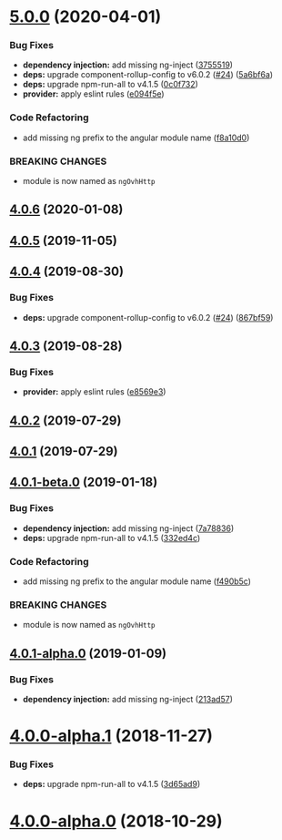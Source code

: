 # [5.0.0](https://github.com/ovh/manager/compare/@ovh-ux/ng-ovh-http@4.0.6...@ovh-ux/ng-ovh-http@5.0.0) (2020-04-01)


### Bug Fixes

* **dependency injection:** add missing ng-inject ([3755519](https://github.com/ovh/manager/commit/37555193b21f2b6c0472a8f5b583faeed3f49a43))
* **deps:** upgrade component-rollup-config to v6.0.2 ([#24](https://github.com/ovh/manager/issues/24)) ([5a6bf6a](https://github.com/ovh/manager/commit/5a6bf6ad5b4658fbb7ce77728153871c6aca99e8))
* **deps:** upgrade npm-run-all to v4.1.5 ([0c0f732](https://github.com/ovh/manager/commit/0c0f732311c124efb10890d2925c9c6ba23f8d02))
* **provider:** apply eslint rules ([e094f5e](https://github.com/ovh/manager/commit/e094f5ed5b032f72aa328cb8c2dab51f234a77e4))


### Code Refactoring

* add missing ng prefix to the angular module name ([f8a10d0](https://github.com/ovh/manager/commit/f8a10d0a9842b2b2979a65da221e3e8ab211cde6))


### BREAKING CHANGES

* module is now named as `ngOvhHttp`



## [4.0.6](https://github.com/ovh-ux/ng-ovh-http/compare/v4.0.5...v4.0.6) (2020-01-08)



## [4.0.5](https://github.com/ovh-ux/ng-ovh-http/compare/v4.0.4...v4.0.5) (2019-11-05)



## [4.0.4](https://github.com/ovh-ux/ng-ovh-http/compare/v4.0.3...v4.0.4) (2019-08-30)


### Bug Fixes

* **deps:** upgrade component-rollup-config to v6.0.2 ([#24](https://github.com/ovh-ux/ng-ovh-http/issues/24)) ([867bf59](https://github.com/ovh-ux/ng-ovh-http/commit/867bf59))



## [4.0.3](https://github.com/ovh-ux/ng-ovh-http/compare/v4.0.2...v4.0.3) (2019-08-28)


### Bug Fixes

* **provider:** apply eslint rules ([e8569e3](https://github.com/ovh-ux/ng-ovh-http/commit/e8569e3))



## [4.0.2](https://github.com/ovh-ux/ng-ovh-http/compare/v4.0.1...v4.0.2) (2019-07-29)



## [4.0.1](https://github.com/ovh-ux/ng-ovh-http/compare/v4.0.1-beta.0...v4.0.1) (2019-07-29)



## [4.0.1-beta.0](https://github.com/ovh-ux/ng-ovh-http/compare/v3.0.1...v4.0.1-beta.0) (2019-01-18)


### Bug Fixes

* **dependency injection:** add missing ng-inject ([7a78836](https://github.com/ovh-ux/ng-ovh-http/commit/7a78836))
* **deps:** upgrade npm-run-all to v4.1.5 ([332ed4c](https://github.com/ovh-ux/ng-ovh-http/commit/332ed4c))


### Code Refactoring

* add missing ng prefix to the angular module name ([f490b5c](https://github.com/ovh-ux/ng-ovh-http/commit/f490b5c))


### BREAKING CHANGES

* module is now named as `ngOvhHttp`



## [4.0.1-alpha.0](https://github.com/ovh-ux/ovh-angular-http/compare/v4.0.0-alpha.1...v4.0.1-alpha.0) (2019-01-09)


### Bug Fixes

* **dependency injection:** add missing ng-inject ([213ad57](https://github.com/ovh-ux/ovh-angular-http/commit/213ad57))



# [4.0.0-alpha.1](https://github.com/ovh-ux/ovh-angular-http/compare/v4.0.0-alpha.0...v4.0.0-alpha.1) (2018-11-27)


### Bug Fixes

* **deps:** upgrade npm-run-all to v4.1.5 ([3d65ad9](https://github.com/ovh-ux/ovh-angular-http/commit/3d65ad9))



<a name="4.0.0-alpha.0"></a>
# [4.0.0-alpha.0](https://github.com/ovh-ux/ovh-angular-http/compare/v3.0.1...v4.0.0-alpha.0) (2018-10-29)



